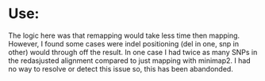 # Use: 

The logic here was that remapping would take less time
  then mapping. However, I found some cases were indel
  positioning (del in one, snp in other) would through
  off the result. In one case I had twice as many SNPs
  in the redasjusted alignment compared to just mapping
  with minimap2. I had no way to resolve or detect this
  issue so, this has been abandonded.
